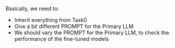 Basically, we need to:

- Inherit everything from Task0
- Give a bit different PROMPT for the Primary LLM
- We should vary the PROMPT for the Primary LLM, to check the performance of the fine-tuned models

